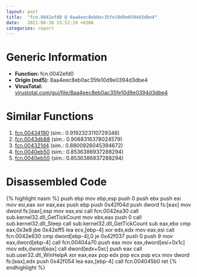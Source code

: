 ```yaml
---
layout: post
title:  "fcn.0042efd0 @ 8aa4eec8eb0ac35fe10d9e0394d3dbe4"
date:   2021-08-30 15:52:19 +0300
categories: report
---
```


# Generic Information
- **Function:** fcn.0042efd0
- **Origin (md5):** 8aa4eec8eb0ac35fe10d9e0394d3dbe4
- **VirusTotal:** [virustotal.com/gui/file/8aa4eec8eb0ac35fe10d9e0394d3dbe4][virustotal_ref]



# Similar Functions

1. [fcn.00434190][similar_1_ref] (sim.: 0.9192323110729346)
2. [fcn.0043db88][similar_2_ref] (sim.: 0.9068316378024579)
3. [fcn.004321d4][similar_3_ref] (sim.: 0.8800926045394672)
4. [fcn.0040eb50][similar_4_ref] (sim.: 0.8536386937288294)
5. [fcn.0040eb50][similar_5_ref] (sim.: 0.8536386937288294)


# Disassembled Code

{% highlight nasm %}
push ebp
mov ebp,esp
push 0
push ebx
push esi
mov esi,eax
xor eax,eax
push ebp
push 0x42f04d
push dword fs:[eax]
mov dword fs:[eax],esp
mov eax,esi
call fcn.0042ea30
call sub.kernel32.dll_GetTickCount
mov ebx,eax
push 0
call sub.kernel32.dll_Sleep
call sub.kernel32.dll_GetTickCount
sub eax,ebx
cmp eax,0x3e8
jbe 0x42eff5
lea ecx,[ebp-4]
xor edx,edx
mov eax,esi
call fcn.0042e630
cmp dword[ebp-4],0
je 0x42f037
push 0
push 9
mov eax,dword[ebp-4]
call fcn.00404a70
push eax
mov eax,dword[esi+0x1c]
mov edx,dword[eax]
call dword[edx+0xc]
push eax
call sub.user32.dll_WinHelpA
xor eax,eax
pop edx
pop ecx
pop ecx
mov dword fs:[eax],edx
push 0x42f054
lea eax,[ebp-4]
call fcn.004045b0
ret 
{% endhighlight %}


[similar_1_ref]: /report/fcn.00434190@27f3ad32e2eddc62e5434f19748fa0be
[similar_2_ref]: /report/fcn.0043db88@6635b2bf1f4673ef3a7d242a02608d58
[similar_3_ref]: /report/fcn.004321d4@2ba145d6678d721baeb8d825fab7c600
[similar_4_ref]: /report/fcn.0040eb50@5d991d1a7a9b58aecd5ee95b2d0d7bd9
[similar_5_ref]: /report/fcn.0040eb50@5a9e6257062d8fd09bc1612cd995b797
[virustotal_ref]: https://www.virustotal.com/gui/file/8aa4eec8eb0ac35fe10d9e0394d3dbe4